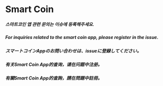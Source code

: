 # Smart Coin

##### 스마트코인 앱 관련 문의는 이슈에 등록해주세요.
##### For inquiries related to the smart coin app, please register in the issue.
##### スマートコインAppのお問い合わせは、issueに登録してください。
##### 有关Smart Coin App的查询，请在问题中注册。
##### 有關Smart Coin App的查詢，請在問題中註冊。
